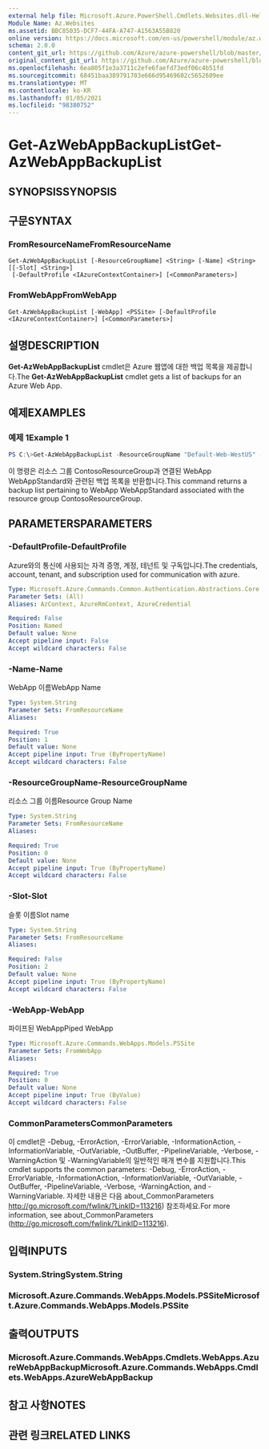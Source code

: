 ```yaml
---
external help file: Microsoft.Azure.PowerShell.Cmdlets.Websites.dll-Help.xml
Module Name: Az.Websites
ms.assetid: BBC85035-DCF7-44FA-A747-A1563A55B820
online version: https://docs.microsoft.com/en-us/powershell/module/az.websites/get-azwebappbackuplist
schema: 2.0.0
content_git_url: https://github.com/Azure/azure-powershell/blob/master/src/Websites/Websites/help/Get-AzWebAppBackupList.md
original_content_git_url: https://github.com/Azure/azure-powershell/blob/master/src/Websites/Websites/help/Get-AzWebAppBackupList.md
ms.openlocfilehash: 6ea805f1e3a3711c2efe6faefd73edf06c4b51fd
ms.sourcegitcommit: 68451baa389791703e666d95469602c5652609ee
ms.translationtype: MT
ms.contentlocale: ko-KR
ms.lasthandoff: 01/05/2021
ms.locfileid: "98380752"
---
```

# <span data-ttu-id="2b93c-101">Get-AzWebAppBackupList</span><span class="sxs-lookup"><span data-stu-id="2b93c-101">Get-AzWebAppBackupList</span></span>

## <span data-ttu-id="2b93c-102">SYNOPSIS</span><span class="sxs-lookup"><span data-stu-id="2b93c-102">SYNOPSIS</span></span>

## <span data-ttu-id="2b93c-103">구문</span><span class="sxs-lookup"><span data-stu-id="2b93c-103">SYNTAX</span></span>

### <span data-ttu-id="2b93c-104">FromResourceName</span><span class="sxs-lookup"><span data-stu-id="2b93c-104">FromResourceName</span></span>
```
Get-AzWebAppBackupList [-ResourceGroupName] <String> [-Name] <String> [[-Slot] <String>]
 [-DefaultProfile <IAzureContextContainer>] [<CommonParameters>]
```

### <span data-ttu-id="2b93c-105">FromWebApp</span><span class="sxs-lookup"><span data-stu-id="2b93c-105">FromWebApp</span></span>
```
Get-AzWebAppBackupList [-WebApp] <PSSite> [-DefaultProfile <IAzureContextContainer>] [<CommonParameters>]
```

## <span data-ttu-id="2b93c-106">설명</span><span class="sxs-lookup"><span data-stu-id="2b93c-106">DESCRIPTION</span></span>
<span data-ttu-id="2b93c-107">**Get-AzWebAppBackupList** cmdlet은 Azure 웹앱에 대한 백업 목록을 제공합니다.</span><span class="sxs-lookup"><span data-stu-id="2b93c-107">The **Get-AzWebAppBackupList** cmdlet gets a list of backups for an Azure Web App.</span></span>

## <span data-ttu-id="2b93c-108">예제</span><span class="sxs-lookup"><span data-stu-id="2b93c-108">EXAMPLES</span></span>

### <span data-ttu-id="2b93c-109">예제 1</span><span class="sxs-lookup"><span data-stu-id="2b93c-109">Example 1</span></span>
```powershell
PS C:\>Get-AzWebAppBackupList -ResourceGroupName "Default-Web-WestUS" -Name "WebAppStandard"
```

<span data-ttu-id="2b93c-110">이 명령은 리소스 그룹 ContosoResourceGroup과 연결된 WebApp WebAppStandard와 관련된 백업 목록을 반환합니다.</span><span class="sxs-lookup"><span data-stu-id="2b93c-110">This command returns a backup list pertaining to WebApp WebAppStandard associated with the resource group ContosoResourceGroup.</span></span>

## <span data-ttu-id="2b93c-111">PARAMETERS</span><span class="sxs-lookup"><span data-stu-id="2b93c-111">PARAMETERS</span></span>

### <span data-ttu-id="2b93c-112">-DefaultProfile</span><span class="sxs-lookup"><span data-stu-id="2b93c-112">-DefaultProfile</span></span>
<span data-ttu-id="2b93c-113">Azure와의 통신에 사용되는 자격 증명, 계정, 테넌트 및 구독입니다.</span><span class="sxs-lookup"><span data-stu-id="2b93c-113">The credentials, account, tenant, and subscription used for communication with azure.</span></span>

```yaml
Type: Microsoft.Azure.Commands.Common.Authentication.Abstractions.Core.IAzureContextContainer
Parameter Sets: (All)
Aliases: AzContext, AzureRmContext, AzureCredential

Required: False
Position: Named
Default value: None
Accept pipeline input: False
Accept wildcard characters: False
```

### <span data-ttu-id="2b93c-114">-Name</span><span class="sxs-lookup"><span data-stu-id="2b93c-114">-Name</span></span>
<span data-ttu-id="2b93c-115">WebApp 이름</span><span class="sxs-lookup"><span data-stu-id="2b93c-115">WebApp Name</span></span>

```yaml
Type: System.String
Parameter Sets: FromResourceName
Aliases:

Required: True
Position: 1
Default value: None
Accept pipeline input: True (ByPropertyName)
Accept wildcard characters: False
```

### <span data-ttu-id="2b93c-116">-ResourceGroupName</span><span class="sxs-lookup"><span data-stu-id="2b93c-116">-ResourceGroupName</span></span>
<span data-ttu-id="2b93c-117">리소스 그룹 이름</span><span class="sxs-lookup"><span data-stu-id="2b93c-117">Resource Group Name</span></span>

```yaml
Type: System.String
Parameter Sets: FromResourceName
Aliases:

Required: True
Position: 0
Default value: None
Accept pipeline input: True (ByPropertyName)
Accept wildcard characters: False
```

### <span data-ttu-id="2b93c-118">-Slot</span><span class="sxs-lookup"><span data-stu-id="2b93c-118">-Slot</span></span>
<span data-ttu-id="2b93c-119">슬롯 이름</span><span class="sxs-lookup"><span data-stu-id="2b93c-119">Slot name</span></span>

```yaml
Type: System.String
Parameter Sets: FromResourceName
Aliases:

Required: False
Position: 2
Default value: None
Accept pipeline input: True (ByPropertyName)
Accept wildcard characters: False
```

### <span data-ttu-id="2b93c-120">-WebApp</span><span class="sxs-lookup"><span data-stu-id="2b93c-120">-WebApp</span></span>
<span data-ttu-id="2b93c-121">파이프된 WebApp</span><span class="sxs-lookup"><span data-stu-id="2b93c-121">Piped WebApp</span></span>

```yaml
Type: Microsoft.Azure.Commands.WebApps.Models.PSSite
Parameter Sets: FromWebApp
Aliases:

Required: True
Position: 0
Default value: None
Accept pipeline input: True (ByValue)
Accept wildcard characters: False
```

### <span data-ttu-id="2b93c-122">CommonParameters</span><span class="sxs-lookup"><span data-stu-id="2b93c-122">CommonParameters</span></span>
<span data-ttu-id="2b93c-123">이 cmdlet은 -Debug, -ErrorAction, -ErrorVariable, -InformationAction, -InformationVariable, -OutVariable, -OutBuffer, -PipelineVariable, -Verbose, -WarningAction 및 -WarningVariable의 일반적인 매개 변수를 지원합니다.</span><span class="sxs-lookup"><span data-stu-id="2b93c-123">This cmdlet supports the common parameters: -Debug, -ErrorAction, -ErrorVariable, -InformationAction, -InformationVariable, -OutVariable, -OutBuffer, -PipelineVariable, -Verbose, -WarningAction, and -WarningVariable.</span></span> <span data-ttu-id="2b93c-124">자세한 내용은 다음 about_CommonParameters http://go.microsoft.com/fwlink/?LinkID=113216) 참조하세요.</span><span class="sxs-lookup"><span data-stu-id="2b93c-124">For more information, see about_CommonParameters (http://go.microsoft.com/fwlink/?LinkID=113216).</span></span>

## <span data-ttu-id="2b93c-125">입력</span><span class="sxs-lookup"><span data-stu-id="2b93c-125">INPUTS</span></span>

### <span data-ttu-id="2b93c-126">System.String</span><span class="sxs-lookup"><span data-stu-id="2b93c-126">System.String</span></span>

### <span data-ttu-id="2b93c-127">Microsoft.Azure.Commands.WebApps.Models.PSSite</span><span class="sxs-lookup"><span data-stu-id="2b93c-127">Microsoft.Azure.Commands.WebApps.Models.PSSite</span></span>

## <span data-ttu-id="2b93c-128">출력</span><span class="sxs-lookup"><span data-stu-id="2b93c-128">OUTPUTS</span></span>

### <span data-ttu-id="2b93c-129">Microsoft.Azure.Commands.WebApps.Cmdlets.WebApps.AzureWebAppBackup</span><span class="sxs-lookup"><span data-stu-id="2b93c-129">Microsoft.Azure.Commands.WebApps.Cmdlets.WebApps.AzureWebAppBackup</span></span>

## <span data-ttu-id="2b93c-130">참고 사항</span><span class="sxs-lookup"><span data-stu-id="2b93c-130">NOTES</span></span>

## <span data-ttu-id="2b93c-131">관련 링크</span><span class="sxs-lookup"><span data-stu-id="2b93c-131">RELATED LINKS</span></span>
